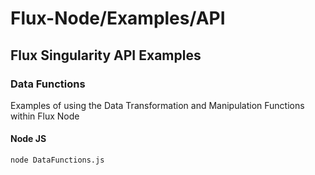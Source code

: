 Flux-Node/Examples/API
=========

Flux Singularity API Examples
---------

### Data Functions

Examples of using the Data Transformation and Manipulation Functions within Flux Node
	
#### Node JS
	
```
node DataFunctions.js
```
